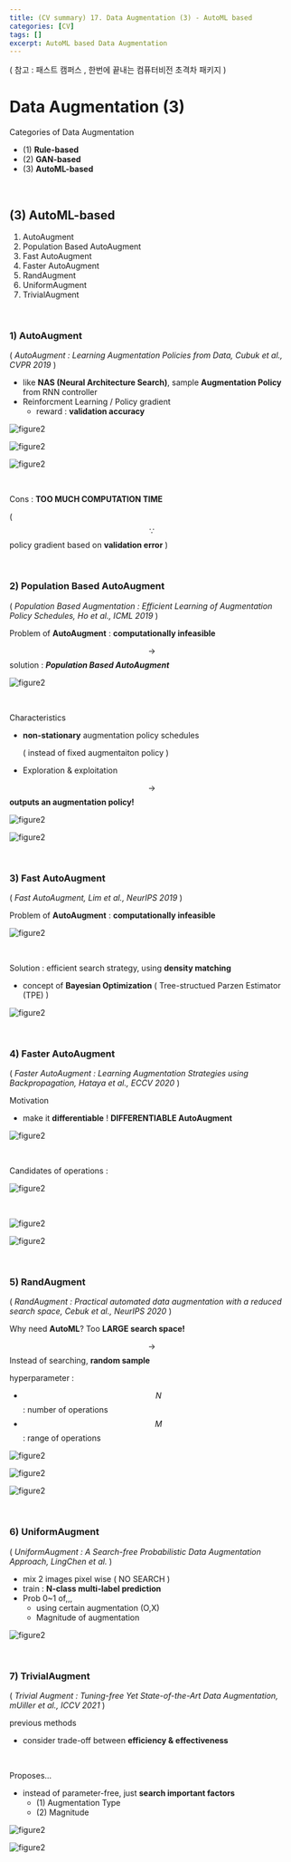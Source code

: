 ```yaml
---
title: (CV summary) 17. Data Augmentation (3) - AutoML based
categories: [CV]
tags: []
excerpt: AutoML based Data Augmentation
---
```


<script src="https://cdn.mathjax.org/mathjax/latest/MathJax.js?config=TeX-AMS-MML_HTMLorMML" type="text/javascript"></script>

( 참고 : 패스트 캠퍼스 , 한번에 끝내는 컴퓨터비전 초격차 패키지 )

# Data Augmentation (3)

Categories of Data Augmentation

- (1) **Rule-based**
- (2) **GAN-based**
- (3) **AutoML-based**

<br>

## (3) AutoML-based

1. AutoAugment
2. Population Based AutoAugment
3. Fast AutoAugment
4. Faster AutoAugment
5. RandAugment
6. UniformAugment
7. TrivialAugment

<br>

### 1) AutoAugment

( *AutoAugment : Learning Augmentation Policies from Data, Cubuk et al., CVPR 2019* )

- like **NAS (Neural Architecture Search)**, sample **Augmentation Policy** from RNN controller
- Reinforcment Learning / Policy gradient
  - reward : **validation accuracy**

![figure2](/assets/img/cv/cv251.png)

![figure2](/assets/img/cv/cv252.png)

![figure2](/assets/img/cv/cv250.png)

<br>

Cons : **TOO MUCH COMPUTATION TIME**

( $$\because$$ policy gradient based on **validation error** )

<br>

### 2) Population Based AutoAugment

( *Population Based Augmentation : Efficient Learning of Augmentation Policy Schedules, Ho et al., ICML 2019* )

Problem of **AutoAugment** : **computationally infeasible**

$$\rightarrow$$ solution : ***Population Based AutoAugment***

![figure2](/assets/img/cv/cv253.png)

<br>

Characteristics

- **non-stationary** augmentation policy schedules

  ( instead of fixed augmentaiton policy )

- Exploration & exploitation

$$\rightarrow$$ **outputs an augmentation policy!**

![figure2](/assets/img/cv/cv254.png)

![figure2](/assets/img/cv/cv255.png)

<br>

### 3) Fast AutoAugment

( *Fast AutoAugment, Lim et al., NeurIPS 2019* )

Problem of **AutoAugment** : **computationally infeasible**

![figure2](/assets/img/cv/cv256.png)

<br>

Solution : efficient search strategy, using **density matching**

- concept of **Bayesian Optimization** ( Tree-structued Parzen Estimator (TPE) )

![figure2](/assets/img/cv/cv257.png)

<br>

### 4) Faster AutoAugment

( *Faster AutoAugment : Learning Augmentation Strategies using Backpropagation, Hataya et al., ECCV 2020* )

Motivation

- make it **differentiable** ! **DIFFERENTIABLE AutoAugment**

![figure2](/assets/img/cv/cv258.png)

<br>

Candidates of operations :

![figure2](/assets/img/cv/cv259.png)

<br>

![figure2](/assets/img/cv/cv260.png)

![figure2](/assets/img/cv/cv261.png)

<br>

### 5) RandAugment

( *RandAugment : Practical automated data augmentation with a reduced search space, Cebuk et al., NeurIPS 2020* )

Why need **AutoML**? Too **LARGE search space!**

$$\rightarrow$$ Instead of searching, **random sample**

hyperparameter :

- $$N$$ : number of operations
- $$M$$ : range of operations

![figure2](/assets/img/cv/cv262.png)

![figure2](/assets/img/cv/cv263.png)

![figure2](/assets/img/cv/cv264.png)

<br>

### 6) UniformAugment

( *UniformAugment : A Search-free Probabilistic Data Augmentation Approach, LingChen et al.* )

- mix 2 images pixel wise ( NO SEARCH )
- train : **N-class multi-label prediction**
- Prob 0~1 of,,,
  - using certain augmentation (O,X)
  - Magnitude of augmentation

![figure2](/assets/img/cv/cv265.png)

<br>

### 7) TrivialAugment

( *Trivial Augment : Tuning-free Yet State-of-the-Art Data Augmentation, mUiller et al., ICCV 2021* )

previous methods

- consider trade-off between **efficiency & effectiveness**

<br>

Proposes…

- instead of parameter-free, just **search important factors**
  - (1) Augmentation Type
  - (2) Magnitude

![figure2](/assets/img/cv/cv266.png)

![figure2](/assets/img/cv/cv267.png)